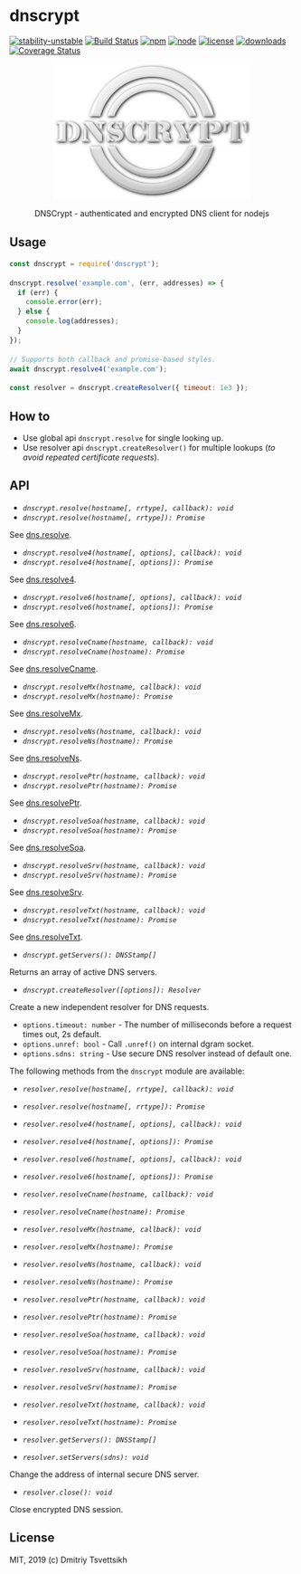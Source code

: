 # dnscrypt
[![stability-unstable](https://img.shields.io/badge/stability-unstable-yellow.svg)](https://github.com/emersion/stability-badges#unstable)
[![Build Status](https://travis-ci.com/reklatsmasters/dnscrypt.svg?token=u7sXsR3bTvzyLs6vq3CD&branch=master)](https://travis-ci.com/reklatsmasters/dnscrypt)
[![npm](https://img.shields.io/npm/v/dnscrypt.svg)](https://npmjs.org/package/dnscrypt)
[![node](https://img.shields.io/node/v/dnscrypt.svg)](https://npmjs.org/package/dnscrypt)
[![license](https://img.shields.io/npm/l/dnscrypt.svg)](https://npmjs.org/package/dnscrypt)
[![downloads](https://img.shields.io/npm/dm/dnscrypt.svg)](https://npmjs.org/package/dnscrypt)
[![Coverage Status](https://coveralls.io/repos/github/reklatsmasters/dnscrypt/badge.svg?branch=master)](https://coveralls.io/github/reklatsmasters/dnscrypt?branch=master)

<p align='center'>
  <img src='dnscrypt.png' width='350' alt='dnscrypt logo' />
  <p align='center'>DNSCrypt - authenticated and encrypted DNS client for nodejs</p>
</p>

## Usage

```js
const dnscrypt = require('dnscrypt');

dnscrypt.resolve('example.com', (err, addresses) => {
  if (err) {
    console.error(err);
  } else {
    console.log(addresses);
  }
});

// Supports both callback and promise-based styles.
await dnscrypt.resolve4('example.com');

const resolver = dnscrypt.createResolver({ timeout: 1e3 });
```

## How to

* Use global api `dnscrypt.resolve` for single looking up.
* Use resolver api `dnscrypt.createResolver()` for multiple lookups (_to avoid repeated certificate requests_).

## API

* *`dnscrypt.resolve(hostname[, rrtype], callback): void`*
* *`dnscrypt.resolve(hostname[, rrtype]): Promise`*

See [dns.resolve](https://nodejs.org/dist/latest-v12.x/docs/api/dns.html#dns_dns_resolve_hostname_rrtype_callback).

* *`dnscrypt.resolve4(hostname[, options], callback): void`*
* *`dnscrypt.resolve4(hostname[, options]): Promise`*

See [dns.resolve4](https://nodejs.org/dist/latest-v12.x/docs/api/dns.html#dns_dns_resolve4_hostname_options_callback).

* *`dnscrypt.resolve6(hostname[, options], callback): void`*
* *`dnscrypt.resolve6(hostname[, options]): Promise`*

See [dns.resolve6](https://nodejs.org/dist/latest-v12.x/docs/api/dns.html#dns_dns_resolve6_hostname_options_callback).

* *`dnscrypt.resolveCname(hostname, callback): void`*
* *`dnscrypt.resolveCname(hostname): Promise`*

See [dns.resolveCname](https://nodejs.org/dist/latest-v12.x/docs/api/dns.html#dns_dns_resolvecname_hostname_callback).

* *`dnscrypt.resolveMx(hostname, callback): void`*
* *`dnscrypt.resolveMx(hostname): Promise`*

See [dns.resolveMx](https://nodejs.org/dist/latest-v12.x/docs/api/dns.html#dns_dns_resolvemx_hostname_callback).

* *`dnscrypt.resolveNs(hostname, callback): void`*
* *`dnscrypt.resolveNs(hostname): Promise`*

See [dns.resolveNs](https://nodejs.org/dist/latest-v12.x/docs/api/dns.html#dns_dns_resolvens_hostname_callback).

* *`dnscrypt.resolvePtr(hostname, callback): void`*
* *`dnscrypt.resolvePtr(hostname): Promise`*

See [dns.resolvePtr](https://nodejs.org/dist/latest-v12.x/docs/api/dns.html#dns_dns_resolveptr_hostname_callback).

* *`dnscrypt.resolveSoa(hostname, callback): void`*
* *`dnscrypt.resolveSoa(hostname): Promise`*

See [dns.resolveSoa](https://nodejs.org/dist/latest-v12.x/docs/api/dns.html#dns_dns_resolvesoa_hostname_callback).

* *`dnscrypt.resolveSrv(hostname, callback): void`*
* *`dnscrypt.resolveSrv(hostname): Promise`*

See [dns.resolveSrv](https://nodejs.org/dist/latest-v12.x/docs/api/dns.html#dns_dns_resolvesrv_hostname_callback).

* *`dnscrypt.resolveTxt(hostname, callback): void`*
* *`dnscrypt.resolveTxt(hostname): Promise`*

See [dns.resolveTxt](https://nodejs.org/dist/latest-v12.x/docs/api/dns.html#dns_dns_resolvetxt_hostname_callback).

* *`dnscrypt.getServers(): DNSStamp[]`*

Returns an array of active DNS servers.

* *`dnscrypt.createResolver([options]): Resolver`*

Create a new independent resolver for DNS requests.

  - `options.timeout: number` - The number of milliseconds before a request times out, 2s default.
  - `options.unref: bool` - Call `.unref()` on internal dgram socket.
  - `options.sdns: string` - Use secure DNS resolver instead of default one.

The following methods from the `dnscrypt` module are available:

* *`resolver.resolve(hostname[, rrtype], callback): void`*
* *`resolver.resolve(hostname[, rrtype]): Promise`*
* *`resolver.resolve4(hostname[, options], callback): void`*
* *`resolver.resolve4(hostname[, options]): Promise`*
* *`resolver.resolve6(hostname[, options], callback): void`*
* *`resolver.resolve6(hostname[, options]): Promise`*
* *`resolver.resolveCname(hostname, callback): void`*
* *`resolver.resolveCname(hostname): Promise`*
* *`resolver.resolveMx(hostname, callback): void`*
* *`resolver.resolveMx(hostname): Promise`*
* *`resolver.resolveNs(hostname, callback): void`*
* *`resolver.resolveNs(hostname): Promise`*
* *`resolver.resolvePtr(hostname, callback): void`*
* *`resolver.resolvePtr(hostname): Promise`*
* *`resolver.resolveSoa(hostname, callback): void`*
* *`resolver.resolveSoa(hostname): Promise`*
* *`resolver.resolveSrv(hostname, callback): void`*
* *`resolver.resolveSrv(hostname): Promise`*
* *`resolver.resolveTxt(hostname, callback): void`*
* *`resolver.resolveTxt(hostname): Promise`*
* *`resolver.getServers(): DNSStamp[]`*

* *`resolver.setServers(sdns): void`*

Change the address of internal secure DNS server.

* *`resolver.close(): void`*

Close encrypted DNS session.

## License

MIT, 2019 (c) Dmitriy Tsvettsikh
